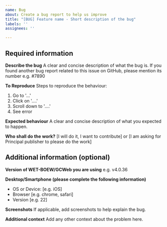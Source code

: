 ```yaml
---
name: Bug
about: Create a bug report to help us improve
title: "[BUG] Feature name - Short description of the bug"
labels: ''
assignees: ''

---
```


## Required information

**Describe the bug**
A clear and concise description of what the bug is.
If you found another bug report related to this issue on GitHub, please mention its number e.g. #7890

**To Reproduce**
Steps to reproduce the behaviour:
1. Go to '...'
2. Click on '....'
3. Scroll down to '....'
4. See error

**Expected behaviour**
A clear and concise description of what you expected to happen.

**Who shall do the work?**
[I will do it, I want to contribute] or [I am asking for Principal publisher to please do the work]

## Additional information (optional)

**Version of WET-BOEW/GCWeb you are using**
e.g. v4.0.36

**Desktop/Smartphone (please complete the following information)**
 - OS or Device: [e.g. iOS]
 - Browser [e.g. chrome, safari]
 - Version [e.g. 22]

**Screenshots**
If applicable, add screenshots to help explain the bug.

**Additional context**
Add any other context about the problem here.

